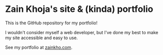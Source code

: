 # Zain Khoja's site &amp; (kinda) portfolio

This is the GitHub repository for my portfolio!

I wouldn't consider myself a web developer, but I've done my best to make my site accessible and easy to use.

See my portfolio at [zainkho.com](https://zainkho.com).
